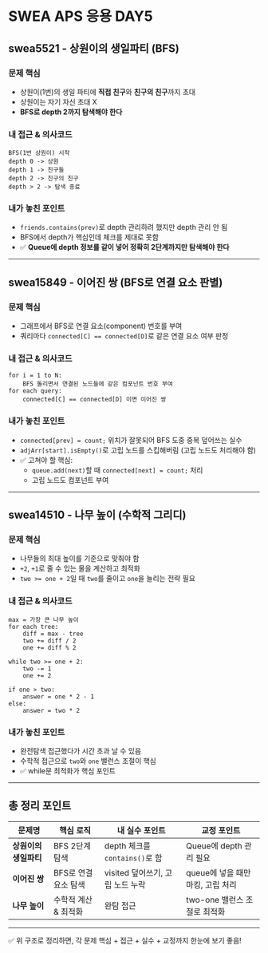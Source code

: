 
# SWEA APS 응용 DAY5

## swea5521 - 상원이의 생일파티 (BFS)

### 문제 핵심
- 상원이(1번)의 생일 파티에 **직접 친구**와 **친구의 친구**까지 초대
- 상원이는 자기 자신 초대 X
- **BFS로 depth 2까지 탐색해야 한다**

### 내 접근 & 의사코드
```
BFS(1번 상원이) 시작
depth 0 -> 상원
depth 1 -> 친구들
depth 2 -> 친구의 친구
depth > 2 -> 탐색 종료
```

### 내가 놓친 포인트
- `friends.contains(prev)`로 depth 관리하려 했지만 depth 관리 안 됨
- BFS에서 depth가 핵심인데 체크를 제대로 못함
- ✅ **Queue에 depth 정보를 같이 넣어 정확히 2단계까지만 탐색해야 한다**

---

## swea15849 - 이어진 쌍 (BFS로 연결 요소 판별)

### 문제 핵심
- 그래프에서 BFS로 연결 요소(component) 번호를 부여
- 쿼리마다 `connected[C] == connected[D]`로 같은 연결 요소 여부 판정

### 내 접근 & 의사코드
```
for i = 1 to N:
    BFS 돌리면서 연결된 노드들에 같은 컴포넌트 번호 부여
for each query:
    connected[C] == connected[D] 이면 이어진 쌍
```

### 내가 놓친 포인트
- `connected[prev] = count;` 위치가 잘못되어 BFS 도중 중복 덮어쓰는 실수
- `adjArr[start].isEmpty()`로 고립 노드를 스킵해버림 (고립 노드도 처리해야 함)
- ✅ 고쳐야 할 핵심:
  - `queue.add(next)`할 때 `connected[next] = count;` 처리
  - 고립 노드도 컴포넌트 부여

---

## swea14510 - 나무 높이 (수학적 그리디)

### 문제 핵심
- 나무들의 최대 높이를 기준으로 맞춰야 함
- `+2`, `+1`로 줄 수 있는 물을 계산하고 최적화
- `two >= one + 2`일 때 `two`를 줄이고 `one`을 늘리는 전략 필요

### 내 접근 & 의사코드
```
max = 가장 큰 나무 높이
for each tree:
    diff = max - tree
    two += diff / 2
    one += diff % 2

while two >= one + 2:
    two -= 1
    one += 2

if one > two:
    answer = one * 2 - 1
else:
    answer = two * 2
```

### 내가 놓친 포인트
- 완전탐색 접근했다가 시간 초과 날 수 있음
- 수학적 접근으로 `two`와 `one` 밸런스 조절이 핵심
- ✅ while문 최적화가 핵심 포인트

---

## 총 정리 포인트
| 문제명 | 핵심 로직 | 내 실수 포인트 | 교정 포인트 |
|-------|-----------|---------------|------------|
| **상원이의 생일파티** | BFS 2단계 탐색 | depth 체크를 `contains()`로 함 | Queue에 depth 관리 필요 |
| **이어진 쌍** | BFS로 연결 요소 탐색 | visited 덮어쓰기, 고립 노드 누락 | queue에 넣을 때만 마킹, 고립 처리 |
| **나무 높이** | 수학적 계산 & 최적화 | 완탐 접근 | two-one 밸런스 조절로 최적화 |

---

✅ 위 구조로 정리하면, 각 문제 핵심 + 접근 + 실수 + 교정까지 한눈에 보기 좋음!

